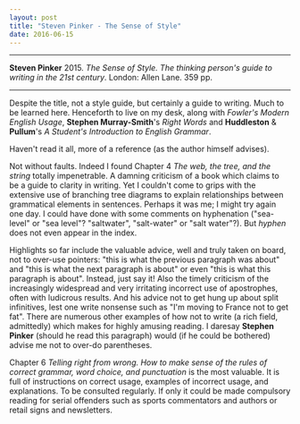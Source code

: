 ```yaml
---
layout: post
title: "Steven Pinker - The Sense of Style"
date: 2016-06-15
---
```


***
<b>Steven Pinker</b> 2015. _The Sense of Style. The thinking person's guide to writing in the 21st century_.  London: Allen Lane. 359 pp.

***

Despite the title, not a style guide, but certainly a guide to writing.  Much to be learned here.  Henceforth to live on my desk, along with  _Fowler's Modern English Usage_, **Stephen Murray-Smith**'s _Right Words_ and **Huddleston** & **Pullum**'s _A Student's Introduction to English Grammar_.

Haven't read it all, more of a reference (as the author himself advises).  

Not without faults.  Indeed I found Chapter 4 _The web, the tree, and the string_ totally impenetrable.  A damning criticism of a book which claims to be a guide to clarity in writing.  Yet I couldn't come to grips with the extensive use of branching tree diagrams to explain relationships between grammatical elements in sentences.  Perhaps it was me; I might try again one day.  I could have done with some comments on hyphenation ("sea-level" or "sea level"?  "saltwater", "salt-water" or "salt water"?).  But _hyphen_ does not even appear in the index.

Highlights so far include the valuable advice, well and truly taken on board, not to over-use pointers: "this is what the previous paragraph was about" and "this is what the next paragraph is about" or even "this is what this paragraph is about".  Instead, just say it! Also the timely criticism of the increasingly widespread and very irritating incorrect use of apostrophes, often with ludicrous results.    And his advice not to get hung up about split infinitives, lest one write nonsense such as "I'm moving to France not to get fat".  There are numerous other examples of how not to write (a rich field, admittedly) which makes for highly amusing reading. I daresay **Stephen Pinker** (should he read this paragraph) would (if he could be bothered) advise me not to over-do parentheses.

Chapter 6 _Telling right from wrong. How to make sense of the rules of correct grammar, word choice, and punctuation_ is the most valuable.  It is full of instructions on correct usage, examples of incorrect usage, and explanations.  To be consulted regularly.  If only it could be made compulsory reading for serial offenders such as sports commentators and authors or retail signs and newsletters.


